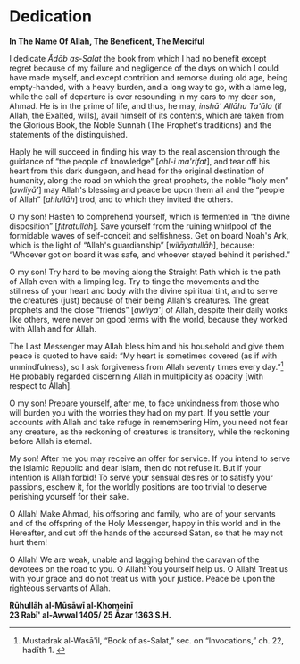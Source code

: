 Dedication
==========

**In The Name Of Allah, The Beneficent, The Merciful**

I dedicate *Ādāb as-Salat* the book from which I had no benefit except
regret because of my failure and negligence of the days on which I could
have made myself, and except contrition and remorse during old age,
being empty-handed, with a heavy burden, and a long way to go, with a
lame leg, while the call of departure is ever resounding in my ears to
my dear son, Ahmad. He is in the prime of life, and thus, he may,
*inshā'* *Allāhu* *Ta'āla* (if Allah, the Exalted, wills), avail himself
of its contents, which are taken from the Glorious Book, the Noble
Sunnah (The Prophet's traditions) and the statements of the
distinguished.

Haply he will succeed in finding his way to the real ascension through
the guidance of “the people of knowledge” [*ahl*-*i* *ma'rifat*], and
tear off his heart from this dark dungeon, and head for the original
destination of humanity, along the road on which the great prophets, the
noble “holy men” [*awliyā'*] may Allah's blessing and peace be upon them
all and the “people of Allah” [*ahlullāh*] trod, and to which they
invited the others.

O my son! Hasten to comprehend yourself, which is fermented in “the
divine disposition” [*fitratullāh*]. Save yourself from the ruining
whirlpool of the formidable waves of self-conceit and selfishness. Get
on board Noah's Ark, which is the light of “Allah's guardianship”
[*wilāyatullāh*], because: “Whoever got on board it was safe, and
whoever stayed behind it perished.”

O my son! Try hard to be moving along the Straight Path which is the
path of Allah even with a limping leg. Try to tinge the movements and
the stillness of your heart and body with the divine spiritual tint, and
to serve the creatures (just) because of their being Allah's creatures.
The great prophets and the close “friends” [*awliyā'*] of Allah, despite
their daily works like others, were never on good terms with the world,
because they worked with Allah and for Allah.

The Last Messenger may Allah bless him and his household and give them
peace is quoted to have said: “My heart is sometimes covered (as if with
unmindfulness), so I ask forgiveness from Allah seventy times every
day.”[^1] He probably regarded discerning Allah in multiplicity as
opacity [with respect to Allah].

O my son! Prepare yourself, after me, to face unkindness from those who
will burden you with the worries they had on my part. If you settle your
accounts with Allah and take refuge in remembering Him, you need not
fear any creature, as the reckoning of creatures is transitory, while
the reckoning before Allah is eternal.

My son! After me you may receive an offer for service. If you intend to
serve the Islamic Republic and dear Islam, then do not refuse it. But if
your intention is Allah forbid! To serve your sensual desires or to
satisfy your passions, eschew it, for the worldly positions are too
trivial to deserve perishing yourself for their sake.

O Allah! Make Ahmad, his offspring and family, who are of your servants
and of the offspring of the Holy Messenger, happy in this world and in
the Hereafter, and cut off the hands of the accursed Satan, so that he
may not hurt them!

O Allah! We are weak, unable and lagging behind the caravan of the
devotees on the road to you. O Allah! You yourself help us. O Allah!
Treat us with your grace and do not treat us with your justice. Peace be
upon the righteous servants of Allah.

**Rūhullāh al-Mūsāwī al-Khomeinī**  
**23 Rabī' al-Awwal 1405/ 25 Āzar 1363 S.H.**

[^1]: Mustadrak al-Wasā'il, “Book of as-Salat,” sec. on “Invocations,”
ch. 22, hadīth 1. 


